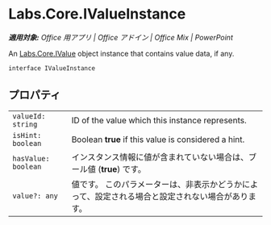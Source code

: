 ﻿
# Labs.Core.IValueInstance

 _**適用対象:** Office 用アプリ | Office アドイン | Office Mix | PowerPoint_

An [Labs.Core.IValue](../../reference/office-mix/labs.core.ivalue.md) object instance that contains value data, if any.

```
interface IValueInstance
```


## プロパティ


|||
|:-----|:-----|
| `valueId: string`|ID of the value which this instance represents.|
| `isHint: boolean`|Boolean  **true** if this value is considered a hint.|
| `hasValue: boolean`|インスタンス情報に値が含まれていない場合は、ブール値 (**true**) です。|
| `value?: any`|値です。 このパラメーターは、非表示かどうかによって、設定される場合と設定されない場合があります。|
